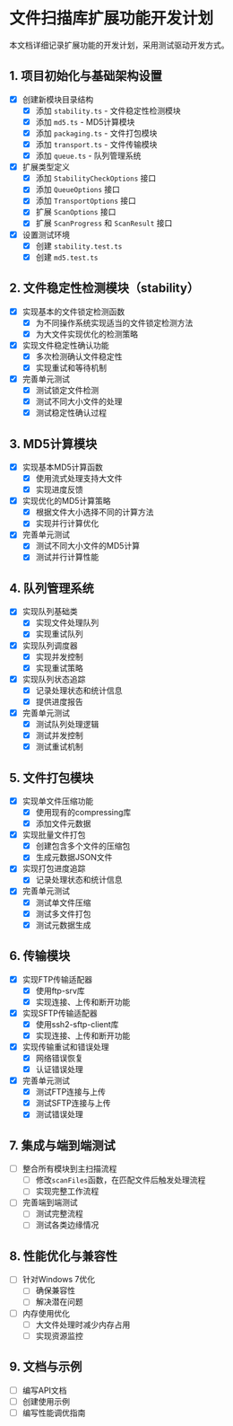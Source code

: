 # 文件扫描库扩展功能开发计划

本文档详细记录扩展功能的开发计划，采用测试驱动开发方式。

## 1. 项目初始化与基础架构设置

- [x] 创建新模块目录结构
  - [x] 添加 `stability.ts` - 文件稳定性检测模块
  - [x] 添加 `md5.ts` - MD5计算模块
  - [x] 添加 `packaging.ts` - 文件打包模块
  - [x] 添加 `transport.ts` - 文件传输模块
  - [x] 添加 `queue.ts` - 队列管理系统
- [x] 扩展类型定义
  - [x] 添加 `StabilityCheckOptions` 接口
  - [x] 添加 `QueueOptions` 接口
  - [x] 添加 `TransportOptions` 接口
  - [x] 扩展 `ScanOptions` 接口
  - [x] 扩展 `ScanProgress` 和 `ScanResult` 接口
- [x] 设置测试环境
  - [x] 创建 `stability.test.ts`
  - [x] 创建 `md5.test.ts`

## 2. 文件稳定性检测模块（stability）

- [x] 实现基本的文件锁定检测函数
  - [x] 为不同操作系统实现适当的文件锁定检测方法
  - [x] 为大文件实现优化的检测策略
- [x] 实现文件稳定性确认功能
  - [x] 多次检测确认文件稳定性
  - [x] 实现重试和等待机制
- [x] 完善单元测试
  - [x] 测试锁定文件检测
  - [x] 测试不同大小文件的处理
  - [x] 测试稳定性确认过程

## 3. MD5计算模块

- [x] 实现基本MD5计算函数
  - [x] 使用流式处理支持大文件
  - [x] 实现进度反馈
- [x] 实现优化的MD5计算策略
  - [x] 根据文件大小选择不同的计算方法
  - [x] 实现并行计算优化
- [x] 完善单元测试
  - [x] 测试不同大小文件的MD5计算
  - [x] 测试并行计算性能

## 4. 队列管理系统

- [x] 实现队列基础类
  - [x] 实现文件处理队列
  - [x] 实现重试队列
- [x] 实现队列调度器
  - [x] 实现并发控制
  - [x] 实现重试策略
- [x] 实现队列状态追踪
  - [x] 记录处理状态和统计信息
  - [x] 提供进度报告
- [x] 完善单元测试
  - [x] 测试队列处理逻辑
  - [x] 测试并发控制
  - [x] 测试重试机制

## 5. 文件打包模块

- [x] 实现单文件压缩功能
  - [x] 使用现有的compressing库
  - [x] 添加文件元数据
- [x] 实现批量文件打包
  - [x] 创建包含多个文件的压缩包
  - [x] 生成元数据JSON文件
- [x] 实现打包进度追踪
  - [x] 记录处理状态和统计信息
- [x] 完善单元测试
  - [x] 测试单文件压缩
  - [x] 测试多文件打包
  - [x] 测试元数据生成

## 6. 传输模块

- [x] 实现FTP传输适配器
  - [x] 使用ftp-srv库
  - [x] 实现连接、上传和断开功能
- [x] 实现SFTP传输适配器
  - [x] 使用ssh2-sftp-client库
  - [x] 实现连接、上传和断开功能
- [x] 实现传输重试和错误处理
  - [x] 网络错误恢复
  - [x] 认证错误处理
- [x] 完善单元测试
  - [x] 测试FTP连接与上传
  - [x] 测试SFTP连接与上传
  - [x] 测试错误处理

## 7. 集成与端到端测试

- [ ] 整合所有模块到主扫描流程
  - [ ] 修改`scanFiles`函数，在匹配文件后触发处理流程
  - [ ] 实现完整工作流程
- [ ] 完善端到端测试
  - [ ] 测试完整流程
  - [ ] 测试各类边缘情况

## 8. 性能优化与兼容性

- [ ] 针对Windows 7优化
  - [ ] 确保兼容性
  - [ ] 解决潜在问题
- [ ] 内存使用优化
  - [ ] 大文件处理时减少内存占用
  - [ ] 实现资源监控

## 9. 文档与示例

- [ ] 编写API文档
- [ ] 创建使用示例
- [ ] 编写性能调优指南
